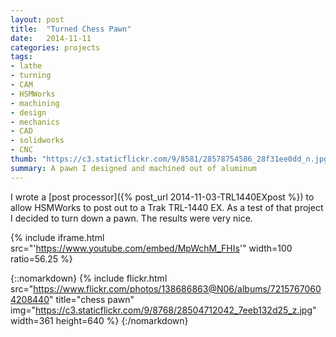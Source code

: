 ```yaml
---
layout: post
title:  "Turned Chess Pawn"
date:   2014-11-11
categories: projects
tags:
- lathe
- turning
- CAM
- HSMWorks
- machining
- design
- mechanics
- CAD
- solidworks
- CNC
thumb: "https://c3.staticflickr.com/9/8581/28578754586_28f31ee0dd_n.jpg"
summary: A pawn I designed and machined out of aluminum
---
```


I wrote a [post processor]({% post_url 2014-11-03-TRL1440EXpost %}) to allow HSMWorks to post out to a Trak TRL-1440 EX. As a test of that project I decided to turn down a pawn. The results were very nice.

{% include iframe.html src="'https://www.youtube.com/embed/MpWchM_FHIs'" width=100 ratio=56.25 %}


{::nomarkdown}
{% include flickr.html 
    src="https://www.flickr.com/photos/138686863@N06/albums/72157670604208440" 
    title="chess pawn"
    img="https://c3.staticflickr.com/9/8768/28504712042_7eeb132d25_z.jpg" 
    width=361 
    height=640 
    %} 
{:/nomarkdown}
